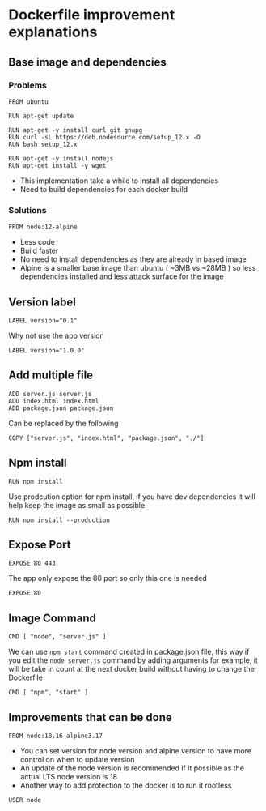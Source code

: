 # Dockerfile improvement explanations

## Base image and dependencies

### Problems
```
FROM ubuntu

RUN apt-get update

RUN apt-get -y install curl git gnupg
RUN curl -sL https://deb.nodesource.com/setup_12.x -O
RUN bash setup_12.x

RUN apt-get -y install nodejs
RUN apt-get install -y wget
```
- This implementation take a while to install all dependencies
- Need to build dependencies for each docker build

### Solutions
```
FROM node:12-alpine
```
- Less code
- Build faster
- No need to install dependencies as they are already in based image
- Alpine is a smaller base image than ubuntu ( ~3MB vs ~28MB ) so less dependencies installed and less attack surface for the image

## Version label
```
LABEL version="0.1"
```
Why not use the app version
```
LABEL version="1.0.0"
```

## Add multiple file
```
ADD server.js server.js
ADD index.html index.html
ADD package.json package.json
```
Can be replaced by the following
```
COPY ["server.js", "index.html", "package.json", "./"]
```

## Npm install
```
RUN npm install
```
Use prodcution option for npm install, if you have dev dependencies it will help keep the image as small as possible
```
RUN npm install --production
```

## Expose Port
```
EXPOSE 80 443
```
The app only expose the 80 port so only this one is needed
```
EXPOSE 80
```

## Image Command 
```
CMD [ "node", "server.js" ]
```
We can use ```npm start``` command created in package.json file, this way if you edit the ```node server.js``` command by adding arguments for example, it will be take in count at the next docker build without having to change the Dockerfile
```
CMD [ "npm", "start" ]
```

## Improvements that can be done
```
FROM node:18.16-alpine3.17
```
- You can set version for node version and alpine version to have more control on when to update version
- An update of the node version is recommended if it possible as the actual LTS node version is 18
- Another way to add protection to the docker is to run it rootless
```
USER node
```